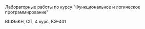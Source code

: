 Лабораторные работы по курсу "Функциональное и логическое программирование"

ВШЭиКН, СП, 4 курс, КЭ-401